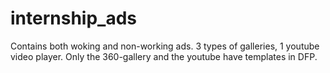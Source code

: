 # internship_ads
Contains both woking and non-working ads.
3 types of galleries, 1 youtube video player.
Only the 360-gallery and the youtube have templates in DFP.

